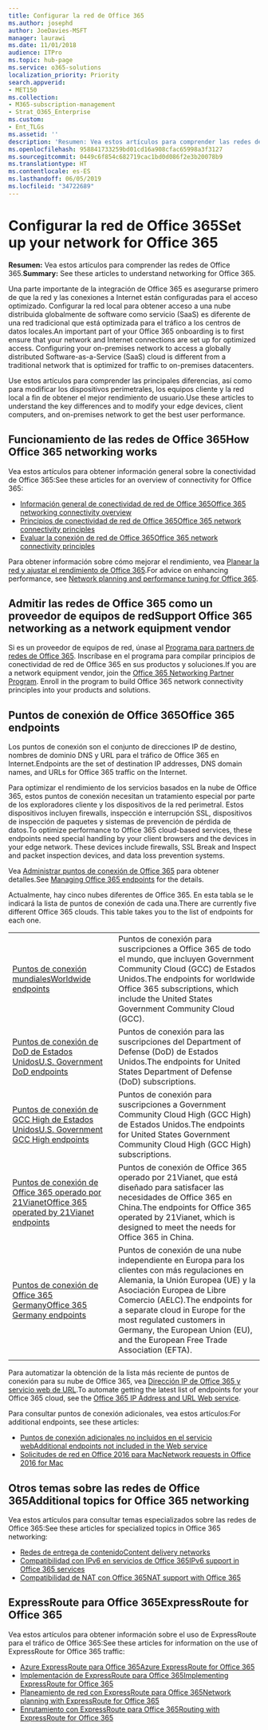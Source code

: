 ```yaml
---
title: Configurar la red de Office 365
ms.author: josephd
author: JoeDavies-MSFT
manager: laurawi
ms.date: 11/01/2018
audience: ITPro
ms.topic: hub-page
ms.service: o365-solutions
localization_priority: Priority
search.appverid:
- MET150
ms.collection:
- M365-subscription-management
- Strat_O365_Enterprise
ms.custom:
- Ent_TLGs
ms.assetid: ''
description: 'Resumen: Vea estos artículos para comprender las redes de Office 365.'
ms.openlocfilehash: 958841733259bd01cd16a908cfac65998a3f3127
ms.sourcegitcommit: 0449c6f854c682719cac1bd0d086f2e3b20078b9
ms.translationtype: HT
ms.contentlocale: es-ES
ms.lasthandoff: 06/05/2019
ms.locfileid: "34722689"
---
```

# <a name="set-up-your-network-for-office-365"></a><span data-ttu-id="96b5f-103">Configurar la red de Office 365</span><span class="sxs-lookup"><span data-stu-id="96b5f-103">Set up your network for Office 365</span></span>

<span data-ttu-id="96b5f-104">**Resumen:** Vea estos artículos para comprender las redes de Office 365.</span><span class="sxs-lookup"><span data-stu-id="96b5f-104">**Summary:** See these articles to understand networking for Office 365.</span></span>
  
<span data-ttu-id="96b5f-p101">Una parte importante de la integración de Office 365 es asegurarse primero de que la red y las conexiones a Internet están configuradas para el acceso optimizado. Configurar la red local para obtener acceso a una nube distribuida globalmente de software como servicio (SaaS) es diferente de una red tradicional que está optimizada para el tráfico a los centros de datos locales.</span><span class="sxs-lookup"><span data-stu-id="96b5f-p101">An important part of your Office 365 onboarding is to first ensure that your network and Internet connections are set up for optimized access. Configuring your on-premises network to access a globally distributed Software-as-a-Service (SaaS) cloud is different from a traditional network that is optimized for traffic to on-premises datacenters.</span></span> 

<span data-ttu-id="96b5f-107">Use estos artículos para comprender las principales diferencias, así como para modificar los dispositivos perimetrales, los equipos cliente y la red local a fin de obtener el mejor rendimiento de usuario.</span><span class="sxs-lookup"><span data-stu-id="96b5f-107">Use these articles to understand the key differences and to modify your  edge devices, client computers, and on-premises network to get the best user performance.</span></span>

## <a name="how-office-365-networking-works"></a><span data-ttu-id="96b5f-108">Funcionamiento de las redes de Office 365</span><span class="sxs-lookup"><span data-stu-id="96b5f-108">How Office 365 networking works</span></span>

<span data-ttu-id="96b5f-109">Vea estos artículos para obtener información general sobre la conectividad de Office 365:</span><span class="sxs-lookup"><span data-stu-id="96b5f-109">See these articles for an overview of connectivity for Office 365:</span></span>

- [<span data-ttu-id="96b5f-110">Información general de conectividad de red de Office 365</span><span class="sxs-lookup"><span data-stu-id="96b5f-110">Office 365 networking connectivity overview</span></span>](office-365-networking-overview.md)
- [<span data-ttu-id="96b5f-111">Principios de conectividad de red de Office 365</span><span class="sxs-lookup"><span data-stu-id="96b5f-111">Office 365 network connectivity principles</span></span>](office-365-network-connectivity-principles.md)
- [<span data-ttu-id="96b5f-112">Evaluar la conexión de red de Office 365</span><span class="sxs-lookup"><span data-stu-id="96b5f-112">Office 365 network connectivity principles</span></span>](assessing-network-connectivity.md)

<span data-ttu-id="96b5f-113">Para obtener información sobre cómo mejorar el rendimiento, vea [Planear la red y ajustar el rendimiento de Office 365](network-planning-and-performance.md).</span><span class="sxs-lookup"><span data-stu-id="96b5f-113">For advice on enhancing performance, see [Network planning and performance tuning for Office 365](network-planning-and-performance.md).</span></span>

## <a name="support-office-365-networking-as-a-network-equipment-vendor"></a><span data-ttu-id="96b5f-114">Admitir las redes de Office 365 como un proveedor de equipos de red</span><span class="sxs-lookup"><span data-stu-id="96b5f-114">Support Office 365 networking as a network equipment vendor</span></span>

<span data-ttu-id="96b5f-p102">Si es un proveedor de equipos de red, únase al [Programa para partners de redes de Office 365](office-365-networking-partner-program.md). Inscríbase en el programa para compilar principios de conectividad de red de Office 365 en sus productos y soluciones.</span><span class="sxs-lookup"><span data-stu-id="96b5f-p102">If you are a network equipment vendor, join the [Office 365 Networking Partner Program](office-365-networking-partner-program.md). Enroll in the program to build Office 365 network connectivity principles into your products and solutions.</span></span> 

## <a name="office-365-endpoints"></a><span data-ttu-id="96b5f-117">Puntos de conexión de Office 365</span><span class="sxs-lookup"><span data-stu-id="96b5f-117">Office 365 endpoints</span></span>

<span data-ttu-id="96b5f-118">Los puntos de conexión son el conjunto de direcciones IP de destino, nombres de dominio DNS y URL para el tráfico de Office 365 en Internet.</span><span class="sxs-lookup"><span data-stu-id="96b5f-118">Endpoints are the set of destination IP addresses, DNS domain names, and URLs for Office 365 traffic on the Internet.</span></span> 

<span data-ttu-id="96b5f-p103">Para optimizar el rendimiento de los servicios basados en la nube de Office 365, estos puntos de conexión necesitan un tratamiento especial por parte de los exploradores cliente y los dispositivos de la red perimetral. Estos dispositivos incluyen firewalls, inspección e interrupción SSL, dispositivos de inspección de paquetes y sistemas de prevención de pérdida de datos.</span><span class="sxs-lookup"><span data-stu-id="96b5f-p103">To optimize performance to Office 365 cloud-based services, these endpoints need special handling by your client browsers and the devices in your edge network. These devices include firewalls, SSL Break and Inspect and packet inspection devices, and data loss prevention systems.</span></span>

<span data-ttu-id="96b5f-121">Vea [Administrar puntos de conexión de Office 365](managing-office-365-endpoints.md) para obtener detalles.</span><span class="sxs-lookup"><span data-stu-id="96b5f-121">See [Managing Office 365 endpoints](managing-office-365-endpoints.md) for the details.</span></span>

<span data-ttu-id="96b5f-p104">Actualmente, hay cinco nubes diferentes de Office 365. En esta tabla se le indicará la lista de puntos de conexión de cada una.</span><span class="sxs-lookup"><span data-stu-id="96b5f-p104">There are currently five different Office 365 clouds. This table takes you to the list of endpoints for each one.</span></span>

|||
|:-------|:-----|
| [<span data-ttu-id="96b5f-124">Puntos de conexión mundiales</span><span class="sxs-lookup"><span data-stu-id="96b5f-124">Worldwide endpoints</span></span>](urls-and-ip-address-ranges.md) | <span data-ttu-id="96b5f-125">Puntos de conexión para suscripciones a Office 365 de todo el mundo, que incluyen Government Community Cloud (GCC) de Estados Unidos.</span><span class="sxs-lookup"><span data-stu-id="96b5f-125">The endpoints for worldwide Office 365 subscriptions, which include the United States Government Community Cloud (GCC).</span></span> |
| [<span data-ttu-id="96b5f-126">Puntos de conexión de DoD de Estados Unidos</span><span class="sxs-lookup"><span data-stu-id="96b5f-126">U.S. Government DoD endpoints</span></span>](office-365-u-s-government-dod-endpoints.md) | <span data-ttu-id="96b5f-127">Puntos de conexión para las suscripciones del Department of Defense (DoD) de Estados Unidos.</span><span class="sxs-lookup"><span data-stu-id="96b5f-127">The endpoints for United States Department of Defense (DoD) subscriptions.</span></span> |
| [<span data-ttu-id="96b5f-128">Puntos de conexión de GCC High de Estados Unidos</span><span class="sxs-lookup"><span data-stu-id="96b5f-128">U.S. Government GCC High endpoints</span></span>](office-365-u-s-government-gcc-high-endpoints.md) | <span data-ttu-id="96b5f-129">Puntos de conexión para suscripciones a Government Community Cloud High (GCC High) de Estados Unidos.</span><span class="sxs-lookup"><span data-stu-id="96b5f-129">The endpoints for United States Government Community Cloud High (GCC High) subscriptions.</span></span> |
| [<span data-ttu-id="96b5f-130">Puntos de conexión de Office 365 operado por 21Vianet</span><span class="sxs-lookup"><span data-stu-id="96b5f-130">Office 365 operated by 21Vianet endpoints</span></span>](urls-and-ip-address-ranges-21vianet.md) | <span data-ttu-id="96b5f-131">Puntos de conexión de Office 365 operado por 21Vianet, que está diseñado para satisfacer las necesidades de Office 365 en China.</span><span class="sxs-lookup"><span data-stu-id="96b5f-131">The endpoints for Office 365 operated by 21Vianet, which is designed to meet the needs for Office 365 in China.</span></span> |
| [<span data-ttu-id="96b5f-132">Puntos de conexión de Office 365 Germany</span><span class="sxs-lookup"><span data-stu-id="96b5f-132">Office 365 Germany endpoints</span></span>](office-365-germany-endpoints.md) | <span data-ttu-id="96b5f-133">Puntos de conexión de una nube independiente en Europa para los clientes con más regulaciones en Alemania, la Unión Europea (UE) y la Asociación Europea de Libre Comercio (AELC).</span><span class="sxs-lookup"><span data-stu-id="96b5f-133">The endpoints for a separate cloud in Europe for the most regulated customers in Germany, the European Union (EU), and the European Free Trade Association (EFTA).</span></span> |
|||

<span data-ttu-id="96b5f-134">Para automatizar la obtención de la lista más reciente de puntos de conexión para su nube de Office 365, vea [Dirección IP de Office 365 y servicio web de URL](office-365-ip-web-service.md).</span><span class="sxs-lookup"><span data-stu-id="96b5f-134">To automate getting the latest list of endpoints for your Office 365 cloud, see the [Office 365 IP Address and URL Web service](office-365-ip-web-service.md).</span></span>

<span data-ttu-id="96b5f-135">Para consultar puntos de conexión adicionales, vea estos artículos:</span><span class="sxs-lookup"><span data-stu-id="96b5f-135">For additional endpoints, see these articles:</span></span>

- [<span data-ttu-id="96b5f-136">Puntos de conexión adicionales no incluidos en el servicio web</span><span class="sxs-lookup"><span data-stu-id="96b5f-136">Additional endpoints not included in the Web service</span></span>](additional-office365-ip-addresses-and-urls.md)
- [<span data-ttu-id="96b5f-137">Solicitudes de red en Office 2016 para Mac</span><span class="sxs-lookup"><span data-stu-id="96b5f-137">Network requests in Office 2016 for Mac</span></span>](network-requests-in-office-2016-for-mac.md)


## <a name="additional-topics-for-office-365-networking"></a><span data-ttu-id="96b5f-138">Otros temas sobre las redes de Office 365</span><span class="sxs-lookup"><span data-stu-id="96b5f-138">Additional topics for Office 365 networking</span></span>

<span data-ttu-id="96b5f-139">Vea estos artículos para consultar temas especializados sobre las redes de Office 365:</span><span class="sxs-lookup"><span data-stu-id="96b5f-139">See these articles for specialized topics in Office 365 networking:</span></span>

- [<span data-ttu-id="96b5f-140">Redes de entrega de contenido</span><span class="sxs-lookup"><span data-stu-id="96b5f-140">Content delivery networks</span></span>](content-delivery-networks.md)
- [<span data-ttu-id="96b5f-141">Compatibilidad con IPv6 en servicios de Office 365</span><span class="sxs-lookup"><span data-stu-id="96b5f-141">IPv6 support in Office 365 services</span></span>](ipv6-support.md)
- [<span data-ttu-id="96b5f-142">Compatibilidad de NAT con Office 365</span><span class="sxs-lookup"><span data-stu-id="96b5f-142">NAT support with Office 365</span></span>](nat-support-with-office-365.md)

## <a name="expressroute-for-office-365"></a><span data-ttu-id="96b5f-143">ExpressRoute para Office 365</span><span class="sxs-lookup"><span data-stu-id="96b5f-143">ExpressRoute for Office 365</span></span>

<span data-ttu-id="96b5f-144">Vea estos artículos para obtener información sobre el uso de ExpressRoute para el tráfico de Office 365:</span><span class="sxs-lookup"><span data-stu-id="96b5f-144">See these articles for information on the use of ExpressRoute for Office 365 traffic:</span></span>

- [<span data-ttu-id="96b5f-145">Azure ExpressRoute para Office 365</span><span class="sxs-lookup"><span data-stu-id="96b5f-145">Azure ExpressRoute for Office 365</span></span>](azure-expressroute.md)
- [<span data-ttu-id="96b5f-146">Implementación de ExpressRoute para Office 365</span><span class="sxs-lookup"><span data-stu-id="96b5f-146">Implementing ExpressRoute for Office 365</span></span>](implementing-expressroute.md)
- [<span data-ttu-id="96b5f-147">Planeamiento de red con ExpressRoute para Office 365</span><span class="sxs-lookup"><span data-stu-id="96b5f-147">Network planning with ExpressRoute for Office 365</span></span>](network-planning-with-expressroute.md)
- [<span data-ttu-id="96b5f-148">Enrutamiento con ExpressRoute para Office 365</span><span class="sxs-lookup"><span data-stu-id="96b5f-148">Routing with ExpressRoute for Office 365</span></span>](routing-with-expressroute.md)
